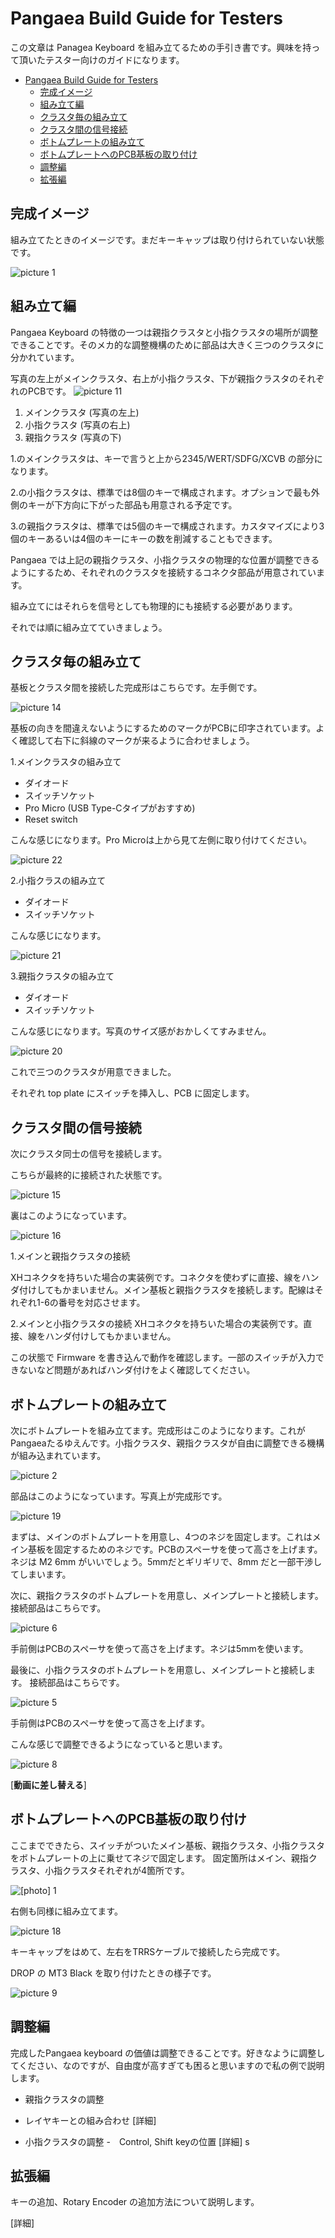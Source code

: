 # Pangaea Build Guide for Testers

この文章は Panagea Keyboard を組み立てるための手引き書です。興味を持って頂いたテスター向けのガイドになります。

- [Pangaea Build Guide for Testers](#pangaea-build-guide-for-testers)
  - [完成イメージ](#完成イメージ)
  - [組み立て編](#組み立て編)
  - [クラスタ毎の組み立て](#クラスタ毎の組み立て)
  - [クラスタ間の信号接続](#クラスタ間の信号接続)
  - [ボトムプレートの組み立て](#ボトムプレートの組み立て)
  - [ボトムプレートへのPCB基板の取り付け](#ボトムプレートへのpcb基板の取り付け)
  - [調整編](#調整編)
  - [拡張編](#拡張編)

## 完成イメージ

組み立てたときのイメージです。まだキーキャップは取り付けられていない状態です。

![picture 1](images/4654de285b3f48fc8ee407a733680955d16ebc803d51c34f99765b41f4ffe5e8.png)  

## 組み立て編

Pangaea Keyboard の特徴の一つは親指クラスタと小指クラスタの場所が調整できることです。そのメカ的な調整機構のために部品は大きく三つのクラスタに分かれています。

写真の左上がメインクラスタ、右上が小指クラスタ、下が親指クラスタのそれぞれのPCBです。
![picture 11](images/3de5a38e3a6196bc59657bb92bddd8e8714a5d8ba0b0069f44ba43b166290112.png)  

1. メインクラスタ (写真の左上)
2. 小指クラスタ   (写真の右上)
3. 親指クラスタ   (写真の下)


1.のメインクラスタは、キーで言うと上から2345/WERT/SDFG/XCVB の部分になります。


2.の小指クラスタは、標準では8個のキーで構成されます。オプションで最も外側のキーが下方向に下がった部品も用意される予定です。


3.の親指クラスタは、標準では5個のキーで構成されます。カスタマイズにより3個のキーあるいは4個のキーにキーの数を削減することもできます。

Pangaea では上記の親指クラスタ、小指クラスタの物理的な位置が調整できるようにするため、それぞれのクラスタを接続するコネクタ部品が用意されています。

組み立てにはそれらを信号としても物理的にも接続する必要があります。

それでは順に組み立てていきましょう。

## クラスタ毎の組み立て

基板とクラスタ間を接続した完成形はこちらです。左手側です。

![picture 14](images/265e11b32b4d3e79da52cd56ff77c7da640a06a07a428f72cf4426d7e051b964.png)  

基板の向きを間違えないようにするためのマークがPCBに印字されています。よく確認して右下に斜線のマークが来るように合わせましょう。

1.メインクラスタの組み立て

- ダイオード
- スイッチソケット
- Pro Micro (USB Type-Cタイプがおすすめ)
- Reset switch

こんな感じになります。Pro Microは上から見て左側に取り付けてください。

![picture 22](images/67ab104578fdced3b91575ca5da068cccac055a47365c25860a59a9be2ea70eb.png)  

2.小指クラスの組み立て

- ダイオード
- スイッチソケット

こんな感じになります。

![picture 21](images/d9ac8d5ce5317f976f2c17d7057b1348e89b5a3f5772f75e08f726dfaba970bf.png)  


3.親指クラスタの組み立て

- ダイオード
- スイッチソケット

こんな感じになります。写真のサイズ感がおかしくてすみません。

![picture 20](images/6bcce53f80934620b18218db5a653d9b1c7b2bb7c57de2113d1901ce5737880e.png)  


これで三つのクラスタが用意できました。

それぞれ top plate にスイッチを挿入し、PCB に固定します。

## クラスタ間の信号接続

次にクラスタ同士の信号を接続します。

こちらが最終的に接続された状態です。

![picture 15](images/265e11b32b4d3e79da52cd56ff77c7da640a06a07a428f72cf4426d7e051b964.png)  

裏はこのようになっています。

![picture 16](images/d383ae3981553dc0fcf38ef8d6c3e6acfb4eb097b5aa347cb851257b4d14731c.png)  

1.メインと親指クラスタの接続

XHコネクタを持ちいた場合の実装例です。コネクタを使わずに直接、線をハンダ付けしてもかまいません。メイン基板と親指クラスタを接続します。配線はそれぞれ1-6の番号を対応させます。

2.メインと小指クラスタの接続
XHコネクタを持ちいた場合の実装例です。直接、線をハンダ付けしてもかまいません。

この状態で Firmware を書き込んで動作を確認します。一部のスイッチが入力できないなど問題があればハンダ付けをよく確認してください。

## ボトムプレートの組み立て 

次にボトムプレートを組み立てます。完成形はこのようになります。これがPangaeaたるゆえんです。小指クラスタ、親指クラスタが自由に調整できる機構が組み込まれています。

![picture 2](images/ae8b663de61265fc9e2a7c73a48820bda330f6d65dd7c69996d7fd06cbfcfd85.png)  

部品はこのようになっています。写真上が完成形です。

![picture 19](images/965143ae04164a4b04ba0ac7c3d9436b181fd4520849607ac215952e7ac29c34.png)  

まずは、メインのボトムプレートを用意し、4つのネジを固定します。これはメイン基板を固定するためのネジです。PCBのスペーサを使って高さを上げます。ネジは M2 6mm がいいでしょう。5mmだとギリギリで、8mm だと一部干渉してしまいます。

次に、親指クラスタのボトムプレートを用意し、メインプレートと接続します。
接続部品はこちらです。

![picture 6](images/0a40776e85302190b7db8250a09605896cdc25e2c0a9c59730956f0daec5297e.png)  

手前側はPCBのスペーサを使って高さを上げます。ネジは5mmを使います。

最後に、小指クラスタのボトムプレートを用意し、メインプレートと接続します。
接続部品はこちらです。

![picture 5](images/f13e1266644263a3237f0dc3debcd90be7cba8184b91f7bf281d1283899af6be.png)  

手前側はPCBのスペーサを使って高さを上げます。

こんな感じで調整できるようになっていると思います。

![picture 8](images/b1e843c930b5d5a4a3331d23bac49f055a0c1e8cba4a9a129905668647902217.png)  

[**動画に差し替える**]
## ボトムプレートへのPCB基板の取り付け

ここまでできたら、スイッチがついたメイン基板、親指クラスタ、小指クラスタをボトムプレートの上に乗せてネジで固定します。
固定箇所はメイン、親指クラスタ、小指クラスタそれぞれが4箇所です。

![ [photo] 1](images/d52466fd30a9bd447ba011db17c6af2e1d6d6b381e681eb9b976b4c6a248406f.png)  

右側も同様に組み立てます。

![picture 18](images/27a483f2cba5d88a76916c5f78700c6e7530f33930280dae4c5f8cfa2cd41bf4.png)  

キーキャップをはめて、左右をTRRSケーブルで接続したら完成です。

DROP の MT3 Black を取り付けたときの様子です。

![picture 9](images/60b84ec0d109d0ff8fc8ae6644fc2632dbbb4cfb449918cca01a9c03fa35eddc.png)  

## 調整編

完成したPangaea keyboard の価値は調整できることです。好きなように調整してください、なのですが、自由度が高すぎても困ると思いますので私の例で説明します。


+ 親指クラスタの調整
 - レイヤキーとの組み合わせ
   [詳細]
+ 小指クラスタの調整
 -　Control, Shift keyの位置
   [詳細]
s
 
## 拡張編

キーの追加、Rotary Encoder の追加方法について説明します。

   [詳細]


